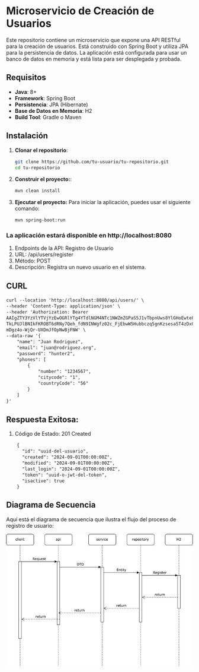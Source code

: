 # Microservicio de Creación de Usuarios

Este repositorio contiene un microservicio que expone una API RESTful para la creación de usuarios. Está construido con Spring Boot y utiliza JPA para la persistencia de datos. La aplicación está configurada para usar un banco de datos en memoria y está lista para ser desplegada y probada.

## Requisitos

- **Java**: 8+
- **Framework**: Spring Boot
- **Persistencia**: JPA (Hibernate)
- **Base de Datos en Memoria**: H2
- **Build Tool**: Gradle o Maven

## Instalación

1. **Clonar el repositorio**:

   ```bash
   git clone https://github.com/tu-usuario/tu-repositorio.git
   cd tu-repositorio

2. **Construir el proyecto:**:
    ```bash
    mvn clean install

3. **Ejecutar el proyecto:**
   Para iniciar la aplicación, puedes usar el siguiente comando:
    ```bash
    mvn spring-boot:run

### La aplicación estará disponible en http://localhost:8080

1. Endpoints de la API: Registro de Usuario
2. URL: /api/users/register
3. Método: POST
4. Descripción: Registra un nuevo usuario en el sistema.


## CURL

```shell
curl --location 'http://localhost:8080/api/users/' \
--header 'Content-Type: application/json' \
--header 'Authorization: Bearer AAIgZTY3YzVlYTVjYzEwOGRlYTg4YTdlNGM4NTc1NWZmZGPaS5J1vTbpnUws8YlGHoEwte8gqW8AYAdXL107NBIjUbbw-TkLPUJlBNIkFKROBT6dRNy7Qeh_fdN9INWgfz02c_FjEbwW5Hubbczq5gnKzsesa5T4zDxGwozN-mDgz4o-WjQr-UXDmJfOpNwBjFNW' \
--data-raw '{
    "name": "Juan Rodriguez",
    "email": "juan@rodriguez.org",
    "password": "hunter2",
    "phones": [
        {
            "number": "1234567",
            "citycode": "1",
            "countryCode": "56"
        }
    ]
}'
```

## Respuesta Exitosa:

1. Código de Estado: 201 Created
```shell
    {
      "id": "uuid-del-usuario",
      "created": "2024-09-01T00:00:00Z",
      "modified": "2024-09-01T00:00:00Z",
      "last_login": "2024-09-01T00:00:00Z",
      "token": "uuid-o-jwt-del-token",
      "isactive": true
    }
```

## Diagrama de Secuencia

Aquí está el diagrama de secuencia que ilustra el flujo del proceso de registro de usuario:

![Diagrama de Secuencia](diagrams/secuencia.jpg)
